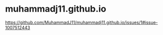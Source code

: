 # muhammadj11.github.io


https://github.com/MuhammadJ11/muhammadj11.github.io/issues/1#issue-1007512443
